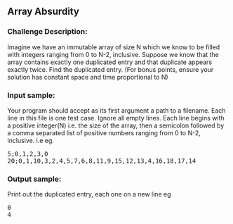 <h2>Array Absurdity</h2>

<h3>Challenge Description:</h3>
<p>
    Imagine we have an immutable array of size N which we know to be filled with integers ranging from 0 to N-2,
    inclusive. Suppose we know that the array contains exactly one duplicated entry and that duplicate appears
    exactly twice. Find the duplicated entry. (For bonus points, ensure your solution has constant space and
    time proportional to N)
</p>
<h3>Input sample:</h3>
<p>
    Your program should accept as its first argument a path to a filename. Each line in this file is one test case.
    Ignore all empty lines. Each line begins with a positive integer(N) i.e. the size of the array, then a semicolon
    followed by a comma separated list of positive numbers ranging from 0 to N-2, inclusive. i.e eg.
</p>
<pre class="description-input-output">5;0,1,2,3,0
20;0,1,10,3,2,4,5,7,6,8,11,9,15,12,13,4,16,18,17,14</pre>

<h3>Output sample:</h3>

<p>
Print out the duplicated entry, each one on a new line eg
</p>

<pre class="description-input-output">0
4</pre>